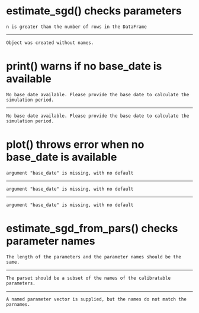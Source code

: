 # estimate_sgd() checks parameters

    n is greater than the number of rows in the DataFrame

---

    Object was created without names.

# print() warns if no base_date is available

    No base date available. Please provide the base date to calculate the simulation period. 
    

---

    No base date available. Please provide the base date to calculate the simulation period. 
    

# plot() throws error when no base_date is available

    argument "base_date" is missing, with no default

---

    argument "base_date" is missing, with no default

---

    argument "base_date" is missing, with no default

# estimate_sgd_from_pars() checks parameter names

    The length of the parameters and the parameter names should be the same.

---

    The parset should be a subset of the names of the calibratable parameters.

---

    A named parameter vector is supplied, but the names do not match the parnames.

